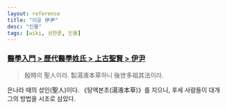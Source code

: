 ```yaml
---
layout: reference
title: "이윤 伊尹"
desc: "인물"
tags: [wiki, 상한론, 인물]
---
```



### [醫學入門 > 歷代醫學姓氏 > 上古聖賢 > 伊尹](https://mediclassics.kr/books/171/volume/1/#content_26)

> 殷時의 聖人이라. 製湯液本草하니 後世多祖其法이라.

은나라 때의 성인(聖人)이다. 《탕액본초(湯液本草)》를 지으니, 후세 사람들이 대개 그의 방법을 시조로 삼았다.
